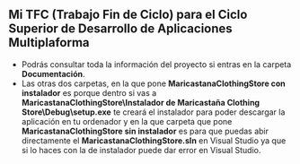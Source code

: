 ## Mi TFC (Trabajo Fin de Ciclo) para el Ciclo Superior de Desarrollo de Aplicaciones Multiplaforma

- Podrás consultar toda la información del proyecto si entras en la carpeta **Documentación**.
- Las otras dos carpetas, en la que pone **MaricastanaClothingStore con instalador** es porque dentro si vas a **MaricastanaClothingStore\Instalador de Maricastaña Clothing Store\Debug\setup.exe** te creará el instalador para poder descargar la aplicación en tu ordenador y en la que carpeta que pone **MaricastanaClothingStore sin instalador** es para que puedas abir directamente el **MaricastanaClothingStore.sln** en Visual Studio ya que si lo haces con la de instalador puede dar error en Visual Studio.
